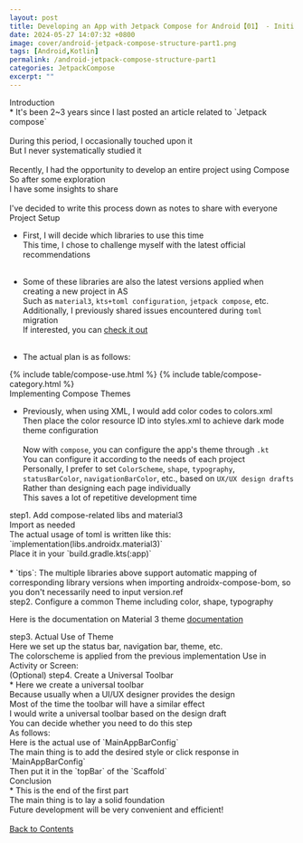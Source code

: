 ```yaml
---
layout: post
title: Developing an App with Jetpack Compose for Android【01】 - Initial Setup
date: 2024-05-27 14:07:32 +0800
image: cover/android-jetpack-compose-structure-part1.png
tags: [Android,Kotlin]
permalink: /android-jetpack-compose-structure-part1
categories: JetpackCompose
excerpt: ""
---
```


<div class="c-border-content-title-4">Introduction</div>
* It's been 2~3 years since I last posted an article related to `Jetpack compose`<br><br>
During this period, I occasionally touched upon it<br>
But I never systematically studied it<br><br>
Recently, I had the opportunity to develop an entire project using Compose<br>
So after some exploration<br>
I have some insights to share<br><br>
I've decided to write this process down as notes to share with everyone<br>


<div class="c-border-content-title-1">Project Setup</div>

* First, I will decide which libraries to use this time<br>
This time, I chose to challenge myself with the latest official recommendations<br><br>

* Some of these libraries are also the latest versions applied when creating a new project in AS<br>
Such as `material3`, `kts+toml configuration`, `jetpack compose`, etc.<br>
Additionally, I previously shared issues encountered during `toml` migration<br>
If interested, you can <a href="{{site.baseurl}}/android-upgrade-to-toml-tutorial">check it out</a><br><br>

* The actual plan is as follows:
<div id="category">
    {% include table/compose-use.html %}
    {% include table/compose-category.html %}
</div>

<div class="c-border-content-title-4">Implementing Compose Themes</div>

* Previously, when using XML, I would add color codes to colors.xml<br>
Then place the color resource ID into styles.xml to achieve dark mode theme configuration<br><br>
Now with `compose`, you can configure the app's theme through `.kt`<br>
You can configure it according to the needs of each project<br>
Personally, I prefer to set `ColorScheme`, `shape`, `typography`, `statusBarColor`, `navigationBarColor`, etc., based on `UX/UX design drafts`<br>
Rather than designing each page individually<br>
This saves a lot of repetitive development time<br>


<div class="c-border-content-title-1">step1. Add compose-related libs and material3</div>
<script src="https://gist.github.com/KuanChunChen/416e5be6bcc5a0a6221d0fd027a503cb.js"></script>
Import as needed<br>
The actual usage of toml is written like this: `implementation(libs.androidx.material3)`<br>
Place it in your `build.gradle.kts(:app)`<br><br>
 * `tips`: The multiple libraries above support automatic mapping of corresponding library versions when importing androidx-compose-bom, so you don't necessarily need to input version.ref<br>
<div class="c-border-content-title-1">step2. Configure a common Theme including color, shape, typography</div>

Here is the documentation on Material 3 theme
<a class="link" href="https://github.com/material-components/material-components-android/blob/master/docs/theming/Color.md" data-scroll>documentation</a>

<script src="https://gist.github.com/KuanChunChen/7daaa21db73354b5ea4c6f7a9adefc1e.js"></script>
<script src="https://gist.github.com/KuanChunChen/6315bd0157777d118f0def22f2f7e288.js"></script>

<div class="c-border-content-title-1">step3. Actual Use of Theme</div>
Here we set up the status bar, navigation bar, theme, etc.<br>
The colorscheme is applied from the previous implementation
<script src="https://gist.github.com/KuanChunChen/a94e4b1cde86b6b8789bdd1e89d526ca.js"></script>
Use in Activity or Screen:<br>
<script src="https://gist.github.com/KuanChunChen/eef8ce349264ca797f6644676a588ffa.js"></script>

<div class="c-border-content-title-1">(Optional) step4. Create a Universal Toolbar</div>
* Here we create a universal toolbar<br>
Because usually when a UI/UX designer provides the design<br>
Most of the time the toolbar will have a similar effect<br>
I would write a universal toolbar based on the design draft<br>
You can decide whether you need to do this step<br>
As follows:<br>
<script src="https://gist.github.com/KuanChunChen/448372236d5ae5dd508b69a3c5e350ac.js"></script>
Here is the actual use of `MainAppBarConfig`<br>
The main thing is to add the desired style or click response in `MainAppBarConfig`<br>
Then put it in the `topBar` of the `Scaffold`
<script src="https://gist.github.com/KuanChunChen/0d011cba78589066d77d921d2e029a5e.js"></script>
<div class="c-border-content-title-4">Conclusion</div>
* This is the end of the first part<br>
The main thing is to lay a solid foundation<br>
Future development will be very convenient and efficient!<br><br>
<a class="link" href="#category" data-scroll>Back to Contents</a>
